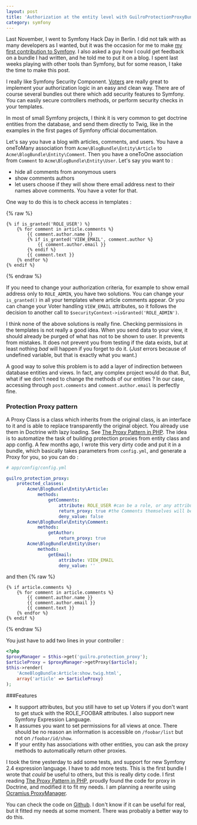 ```yaml
---
layout: post
title: 'Authorization at the entity level with GuilroProtectionProxyBundle'
category: symfony
---
```


Last November, I went to Symfony Hack Day in Berlin. I did not talk with as many developers as I wanted, but it was the occasion for me to make [my first contribution to Symfony](https://github.com/symfony/symfony/issues/9433). I also asked a guy how I could get feedback on a bundle I had written, and he told me to put it on a blog. I spent last weeks playing with other tools than Symfony, but for some reason, I take the time to make this post.

I really like Symfony Security Component. [Voters](http://kriswallsmith.net/post/15994931191/symfony2-security-voters) are really great to implement your authorization logic in an easy and clean way. There are of course several bundles out there which add security features to Symfony. You can easily secure controllers methods, or perform security checks in your templates.

In most of small Symfony projects, I think it is very common to get doctrine entities from the database, and send them directly to Twig, like in the examples in the first pages of Symfony official documentation.

Let's say you have a blog with articles, comments, and users. You have a oneToMany association from `Acme\BlogBundle\Entity\Article` to `Acme\BlogBundle\Entity\Comment`. Then you have a oneToOne association from `Comment` to `Acme\BlogBundle\Entity\User`. Let's say you want to :

* hide all comments from anonymous users
* show comments authors
* let users choose if they will show there email address next to their names above comments. You have a voter for that.

One way to do this is to check access in templates :

{% raw %}
```jinja
{% if is_granted('ROLE_USER') %}
    {% for comment in article.comments %}
        {{ comment.author.name }}
        {% if is_granted('VIEW_EMAIL', comment.author %}
            {{ comment.author.email }}
        {% endif %}
        {{ comment.text }}
    {% endfor %}
{% endif %}
```
{% endraw %}

If you need to change your authorization criteria, for example to show email address only to `ROLE_ADMIN`, you have two solutions. You can change your `is_granted()` in all your templates where article comments appear. Or you can change your Voter handling `VIEW_EMAIL` attributes, so it follows the decision to another call to `$securityContext->isGranted('ROLE_ADMIN')`.

I think none of the above solutions is really fine. Checking permissions in the templates is not really a good idea. When you send data to your view, it should already be purged of what has not to be shown to user. It prevents from mistakes. It does not prevent you from testing if the data exists, but at least nothing *bad* will happen if you forget to do it. (*Just* errors because of undefined variable, but that is exactly what you want.)

A good way to solve this problem is to add a layer of indirection between database entities and views. In fact, any complex project would do that. But, what if we don't need to change the methods of our entities ? In our case, accessing through `post.comments` and `comment.author.email` is perfectly fine.

### Protection Proxy pattern
A Proxy Class is a class which inherits from the original class, is an interface to it and is able to replace transparently the original object. You already use them in Doctrine with lazy loading. See [The Proxy Pattern in PHP](http://ocramius.github.io/presentations/proxy-pattern-in-php/#/12). The idea is to automatize the task of building protection proxies from entity class and app config. A few months ago, I wrote this very dirty code and put it in a bundle, which basically takes parameters from `config.yml`, and generate a Proxy for you, so you can do :

```yaml
# app/config/config.yml

guilro_protection_proxy:
    protected_classes:
        Acme\BlogBundle\Entity\Article:
            methods:
                getComments:
                    attribute: ROLE_USER #can be a role, or any attribute that a voter can handle
                    return_proxy: true #the Comments themselves will be proxies
                    deny_value: false
        Acme\BlogBundle\Entity\Comment:
            methods:
                getAuthor:
                    return_proxy: true
        Acme\BlogBundle\Entity\User:
            methods:
                getEmail:
                    attribute: VIEW_EMAIL
                    deny_value: ''
```
and then
{% raw %}
```jinja
{% if article.comments %}
    {% for comment in article.comments %}
        {{ comment.author.name }}
        {{ comment.author.email }}
        {{ comment.text }}
    {% endfor %}
{% endif %}
```
{% endraw %}

You just have to add two lines in your controller :

```php
<?php
$proxyManager = $this->get('guilro.protection_proxy');
$articleProxy = $proxyManager->getProxy($article);
$this->render(
    'AcmeBlogBundle:Article:show.twig.html',
    array('article' => $articleProxy)
);
```

###Features

* It support attributes, but you still have to set up Voters if you don't want to get stuck with the ROLE_FOOBAR attributes. I also support new Symfony Expression Language.
* It assumes you want to set permissions for all views at once. There should be no reason an information is accessible on `/foobar/list` but not on `/foobar/id/show`.
* If your entity has associations with other entities, you can ask the proxy methods to automatically return other proxies.

I took the time yesterday to add some tests, and support for new Symfony 2.4 expression language. I have to add more tests. This is the first bundle I wrote that *could* be useful to others, but this is really dirty code. I first reading [The Proxy Pattern in PHP](http://ocramius.github.io/presentations/proxy-pattern-in-php/#/12), proudly found the code for proxy in Doctrine, and modified it to fit my needs. I am planning a rewrite using [Ocramius ProxyManager](https://github.com/Ocramius/ProxyManager/blob/master/src/ProxyManager/Factory/AccessInterceptorValueHolderFactory.php).

You can check the code on [Github](https://github.com/Guilro/GuilroProtectionProxyBundle). I don't know if it can be useful for real, but it fitted my needs at some moment. There was probably a better way to do this.
